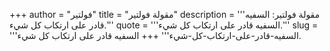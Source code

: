 +++
author = "فولتير"
title = "مقولة فولتير"
description = '''مقولة فولتير: السفيه قادر على ارتكاب كل شيء.'''
quote = '''السفيه قادر على ارتكاب كل شيء.'''
slug = '''السفيه-قادر-على-ارتكاب-كل-شيء'''
+++
السفيه قادر على ارتكاب كل شيء.

